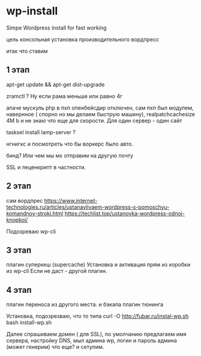 # wp-install
Simpe Wordpress install for fast working


цель
консольная установка производительного вордпресс

итак что ставим

1 этап
---

apt-get update && apt-get dist-upgrade

zramctl ? Ну если рама меньше или равно 4г



апаче
мускуль
php
в пхп опенбейсдир отключен, сам пхп был модулем, навернное ( спорно но мы делаем быструю машину), realpatchcachesize 4M b и не знаю что еще для скорости. Для один сервер - один сайт

tasksel install lamp-server ?

нгнигкс и посмотреть что бы воркерс было авто.


бинд? Или чем мы мх отправим на другую почту

SSL и леценкрипт в частности.

2 этап
---

сам вордпрес
https://www.internet-technologies.ru/articles/ustanavlivaem-wordpress-s-pomoschyu-komandnoy-stroki.html
https://techlist.top/ustanovka-wordpress-odnoj-knopkoj/

Подозреваю wp-cli

3 этап
-----

плагин суперкеш (supercache)
Установка и активация прям из коробки из wp-cli
Если не даст - другой плагин.


4 этап
------
плагин переноса из другого места. и бэкапа 
плагин тюнинга


Установка, подозрезваю, что то типа
curl -O http://fubar.ru/instal-wp.sh
bash install-wp.sh

Далее спрашиваем домен ( для SSL), по умолчанию предлагаем имя сервера, настройку DNS, мыл админа wp, логин и пароль админа (может генерим) что еще? и сетупим.
